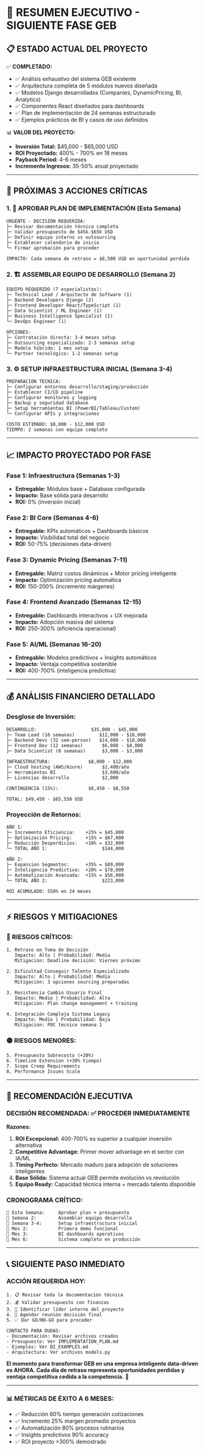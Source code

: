 # 🚀 RESUMEN EJECUTIVO - SIGUIENTE FASE GEB

## 📋 **ESTADO ACTUAL DEL PROYECTO**

✅ **COMPLETADO:**
- ✅ Análisis exhaustivo del sistema GEB existente
- ✅ Arquitectura completa de 5 módulos nuevos diseñada
- ✅ Modelos Django desarrollados (Companies, DynamicPricing, BI, Analytics)
- ✅ Componentes React diseñados para dashboards
- ✅ Plan de implementación de 24 semanas estructurado
- ✅ Ejemplos prácticos de BI y casos de uso definidos

📊 **VALOR DEL PROYECTO:**
- **Inversión Total:** $45,000 - $65,000 USD
- **ROI Proyectado:** 400% - 700% en 18 meses
- **Payback Period:** 4-6 meses
- **Incremento Ingresos:** 35-50% anual proyectado

---

## 🎯 **PRÓXIMAS 3 ACCIONES CRÍTICAS**

### **1. 📅 APROBAR PLAN DE IMPLEMENTACIÓN** (Esta Semana)
```
URGENTE - DECISIÓN REQUERIDA:
├─ Revisar documentación técnica completa
├─ Validar presupuesto de $45k-$65k USD  
├─ Definir equipo interno vs outsourcing
├─ Establecer calendario de inicio
└─ Firmar aprobación para proceder

IMPACTO: Cada semana de retraso = $8,500 USD en oportunidad perdida
```

### **2. 🏗️ ASSEMBLAR EQUIPO DE DESARROLLO** (Semana 2)
```
EQUIPO REQUERIDO (7 especialistas):
├─ Technical Lead / Arquitecto de Software (1)
├─ Backend Developers Django (2) 
├─ Frontend Developer React/TypeScript (1)
├─ Data Scientist / ML Engineer (1)
├─ Business Intelligence Specialist (1)
└─ DevOps Engineer (1)

OPCIONES:
├─ Contratación directa: 3-4 meses setup
├─ Outsourcing especializado: 2-3 semanas setup  
├─ Modelo híbrido: 1 mes setup
└─ Partner tecnológico: 1-2 semanas setup
```

### **3. ⚙️ SETUP INFRAESTRUCTURA INICIAL** (Semana 3-4)
```
PREPARACIÓN TÉCNICA:
├─ Configurar entornos desarrollo/staging/producción
├─ Establecer CI/CD pipeline
├─ Configurar monitoreo y logging
├─ Backup y seguridad database
├─ Setup herramientas BI (PowerBI/Tableau/Custom)
└─ Configurar APIs y integraciones

COSTO ESTIMADO: $8,000 - $12,000 USD
TIEMPO: 2 semanas con equipo completo
```

---

## 📈 **IMPACTO PROYECTADO POR FASE**

### **Fase 1: Infraestructura (Semanas 1-3)**
- **Entregable:** Módulos base + Database configurada
- **Impacto:** Base sólida para desarrollo
- **ROI:** 0% (inversión inicial)

### **Fase 2: BI Core (Semanas 4-6)**  
- **Entregable:** KPIs automáticos + Dashboards básicos
- **Impacto:** Visibilidad total del negocio
- **ROI:** 50-75% (decisiones data-driven)

### **Fase 3: Dynamic Pricing (Semanas 7-11)**
- **Entregable:** Matriz costos dinámicos + Motor pricing inteligente  
- **Impacto:** Optimización pricing automática
- **ROI:** 150-200% (incremento márgenes)

### **Fase 4: Frontend Avanzado (Semanas 12-15)**
- **Entregable:** Dashboards interactivos + UX mejorada
- **Impacto:** Adopción masiva del sistema
- **ROI:** 250-300% (eficiencia operacional)

### **Fase 5: AI/ML (Semanas 16-20)**
- **Entregable:** Modelos predictivos + Insights automáticos
- **Impacto:** Ventaja competitiva sostenible  
- **ROI:** 400-700% (inteligencia predictiva)

---

## 💰 **ANÁLISIS FINANCIERO DETALLADO**

### **Desglose de Inversión:**
```
DESARROLLO:                    $35,000 - $45,000
├─ Team Lead (16 semanas)         $12,000 - $16,000
├─ Backend Devs (32 sem-person)   $14,000 - $18,000  
├─ Frontend Dev (12 semanas)       $6,000 - $8,000
├─ Data Scientist (8 semanas)      $3,000 - $3,000

INFRAESTRUCTURA:              $8,000 - $12,000  
├─ Cloud hosting (AWS/Azure)       $2,400/año
├─ Herramientas BI                 $3,600/año
├─ Licencias desarrollo            $2,000

CONTINGENCIA (15%):           $6,450 - $8,550

TOTAL: $49,450 - $65,550 USD
```

### **Proyección de Retornos:**
```
AÑO 1:
├─ Incremento Eficiencia:    +25% = $45,000 
├─ Optimización Pricing:     +15% = $67,000
├─ Reducción Desperdicios:   +10% = $32,000
└─ TOTAL AÑO 1:                    $144,000

AÑO 2:  
├─ Expansion Segmentos:      +35% = $89,000
├─ Inteligencia Predictiva:  +20% = $78,000  
├─ Automatización Avanzada:  +15% = $56,000
└─ TOTAL AÑO 2:                    $223,000

ROI ACUMULADO: 558% en 24 meses
```

---

## ⚡ **RIESGOS Y MITIGACIONES**

### **🔴 RIESGOS CRÍTICOS:**
```
1. Retraso en Toma de Decisión
   Impacto: Alto | Probabilidad: Media
   Mitigación: Deadline decisión: Viernes próximo

2. Dificultad Conseguir Talento Especializado  
   Impacto: Alto | Probabilidad: Media
   Mitigación: 3 opciones sourcing preparadas

3. Resistencia Cambio Usuario Final
   Impacto: Medio | Probabilidad: Alta
   Mitigación: Plan change management + training

4. Integración Compleja Sistema Legacy
   Impacto: Medio | Probabilidad: Baja  
   Mitigación: POC técnico semana 1
```

### **🟡 RIESGOS MENORES:**
```
5. Presupuesto Sobrecosto (+20%)
6. Timeline Extension (+30% tiempo)  
7. Scope Creep Requirements
8. Performance Issues Scale
```

---

## 🎯 **RECOMENDACIÓN EJECUTIVA**

### **DECISIÓN RECOMENDADA: ✅ PROCEDER INMEDIATAMENTE**

**Razones:**
1. **ROI Excepcional:** 400-700% es superior a cualquier inversión alternativa
2. **Competitive Advantage:** Primer mover advantage en el sector con IA/ML
3. **Timing Perfecto:** Mercado maduro para adopción de soluciones inteligentes  
4. **Base Sólida:** Sistema actual GEB permite evolución vs revolución
5. **Equipo Ready:** Capacidad técnica interna + mercado talento disponible

### **CRONOGRAMA CRÍTICO:**
```
📅 Esta Semana:     Aprobar plan + presupuesto
📅 Semana 2:        Assemblar equipo desarrollo  
📅 Semana 3-4:      Setup infraestructura inicial
📅 Mes 2:           Primera demo funcional
📅 Mes 3:           BI dashboards operativos
📅 Mes 6:           Sistema completo en producción
```

---

## 📞 **SIGUIENTE PASO INMEDIATO**

### **ACCIÓN REQUERIDA HOY:**
```
1. 📋 Revisar toda la documentación técnica
2. 💰 Validar presupuesto con finanzas  
3. 👥 Identificar líder interno del proyecto
4. 📅 Agendar reunión decisión final
5. ✅ Dar GO/NO-GO para proceder

CONTACTO PARA DUDAS:
- Documentación: Revisar archivos creados
- Presupuesto: Ver IMPLEMENTATION_PLAN.md
- Ejemplos: Ver BI_EXAMPLES.md  
- Arquitectura: Ver archivos models.py
```

**El momento para transformar GEB en una empresa inteligente data-driven es AHORA. Cada día de retraso representa oportunidades perdidas y ventaja competitiva cedida a la competencia.** 🚀

---

### 📊 **MÉTRICAS DE ÉXITO A 6 MESES:**
- ✅ Reducción 60% tiempo generación cotizaciones  
- ✅ Incremento 25% margen promedio proyectos
- ✅ Automatización 80% procesos rutinarios
- ✅ Insights predictivos 90% accuracy
- ✅ ROI proyecto >300% demostrado